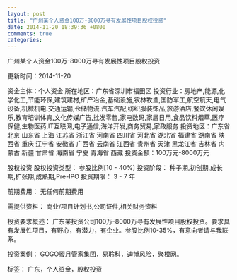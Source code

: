 ```yaml
---
layout: post
title: "广州某个人资金100万-8000万寻有发展性项目股权投资"
date: 2014-11-20 18:39:36 +0800
comments: true
categories: 
---
```

广州某个人资金100万-8000万寻有发展性项目股权投资



更新时间：2014-11-20

资金主体：个人资金
所在地区：广东省深圳市福田区
投资行业：房地产,能源,化学化工,节能环保,建筑建材,矿产冶金,基础设施,农林牧渔,国防军工,航空航天,电气设备,机械机电,交通运输,仓储物流,汽车汽配,纺织服装饰品,旅游酒店,餐饮休闲娱乐,教育培训体育,文化传媒广告,批发零售,家电数码,家居日用,食品饮料烟草,医疗保健,生物医药,IT互联网,电子通信,海洋开发,商务贸易,家政服务
投资地区：广东省 北京 山东省 上海 江苏省 浙江省 河南省 四川省 河北省 湖北省 福建省 湖南省 陕西省 重庆 辽宁省 安徽省 广西省 云南省 江西省 贵州省 天津 黑龙江省 吉林省 内蒙古 新疆 甘肃省 海南省 宁夏 青海省 西藏
投资金额：100万元-8000万元

股权投资
股权投资类型：
                            参股比例[10 - 40%] 
                                                                                投资阶段：
                            种子期,初创期,成长期,扩张期,成熟期,Pre-IPO 
                                                                                                                                        投资期限：
                            3 - 7 年

前期费用：
无任何前期费用

需提供资料：
商业/项目计划书,公司证件,相关财务资料

投资要求概述：
广东某投资公司100万-8000万寻有发展性项目股权投资。要求具有发展性项目，有野心，有潜力，有企业。参股比例10-35%，有意向者请与我联系。

投资案例：
GOGO蜜月管家集团，易聆科，迪博风险，聚橙网。

标签：
广东，个人资金，股权投资

